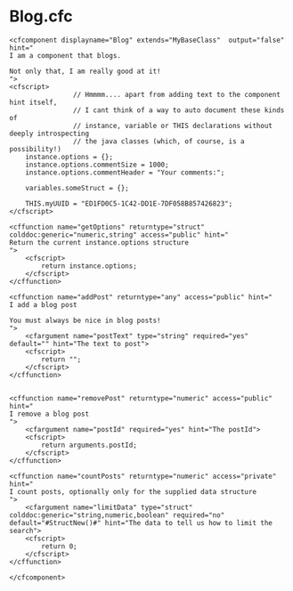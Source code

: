 # Blog.cfc
	<cfcomponent displayname="Blog" extends="MyBaseClass"  output="false" hint="
	I am a component that blogs. 
		
	Not only that, I am really good at it!
	">	
	<cfscript>
					// Hmmmm.... apart from adding text to the component hint itself,
					// I cant think of a way to auto document these kinds of 
					// instance, variable or THIS declarations without deeply introspecting
					// the java classes (which, of course, is a possibility!)  
		instance.options = {};
		instance.options.commentSize = 1000;	
		instance.options.commentHeader = "Your comments:";
		
		variables.someStruct = {};
		
		THIS.myUUID = "ED1FD0C5-1C42-DD1E-7DF058B857426823";	
	</cfscript>
	
	<cffunction name="getOptions" returntype="struct" colddoc:generic="numeric,string" access="public" hint="
	Return the current instance.options structure
	">
		<cfscript>
			return instance.options;
		</cfscript>
	</cffunction>
	
	<cffunction name="addPost" returntype="any" access="public" hint="
	I add a blog post
			 
	You must always be nice in blog posts!
	">
		<cfargument name="postText" type="string" required="yes" default="" hint="The text to post">
		<cfscript>
			return "";
		</cfscript>
	</cffunction>
	
	
	<cffunction name="removePost" returntype="numeric" access="public" hint="
	I remove a blog post
	">
		<cfargument name="postId" required="yes" hint="The postId">
		<cfscript>
			return arguments.postId;
		</cfscript>
	</cffunction>
	
	<cffunction name="countPosts" returntype="numeric" access="private" hint="
	I count posts, optionally only for the supplied data structure
	">
		<cfargument name="limitData" type="struct" colddoc:generic="string,numeric,boolean" required="no" default="#StructNew()#" hint="The data to tell us how to limit the search">
		<cfscript>
			return 0;
		</cfscript>
	</cffunction>
	
	</cfcomponent>

